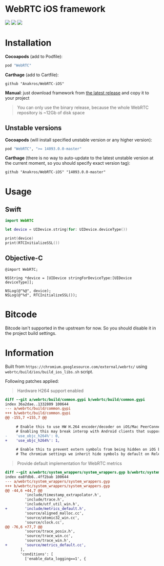 # WebRTC iOS framework

![](https://img.shields.io/cocoapods/v/WebRTC.svg?maxAge=100) ![](https://img.shields.io/cocoapods/dw/WebRTC.svg?maxAge=100)
![](https://img.shields.io/cocoapods/l/WebRTC.svg?maxAge=100)

# Installation

__Cocoapods__ (add to Podfile):

```ruby
pod "WebRTC"
```

__Carthage__ (add to Cartfile):

```
github "Anakros/WebRTC-iOS"
```

__Manual__: just download framework from [the latest release](https://github.com/Anakros/WebRTC-iOS/releases/latest) and copy it to your project

>You can only use the binary release, because the whole WebRTC repository is ~12Gb of disk space

## Unstable versions

__Cocoapods__ (will install specified unstable version or any higher version):
```ruby
pod "WebRTC", ">= 14093.0.0-master"
```

__Carthage__ (there is no way to auto-update to the latest unstable version at the current moment, so you should specify exact version tag):
```
github "Anakros/WebRTC-iOS" "14093.0.0-master"
```

# Usage

## Swift
```swift
import WebRTC

let device = UIDevice.string(for: UIDevice.deviceType())

print(device)
print(RTCInitializeSSL())
```

## Objective-C
```objc
@import WebRTC;

NSString *device = [UIDevice stringForDeviceType:[UIDevice deviceType]];

NSLog(@"%@", device);
NSLog(@"%d", RTCInitializeSSL());
```

# Bitcode

Bitcode isn't supported in the upstream for now. So you should disable it in the project build settings.

# Information

Built from `https://chromium.googlesource.com/external/webrtc/` using `webrtc/build/ios/build_ios_libs.sh` script.

Following patches applied:

> Hardware H264 support enabled

```diff
diff --git a/webrtc/build/common.gypi b/webrtc/build/common.gypi
index 36a2dae..1332809 100644
--- a/webrtc/build/common.gypi
+++ b/webrtc/build/common.gypi
@@ -155,7 +155,7 @@
 
     # Enable this to use HW H.264 encoder/decoder on iOS/Mac PeerConnections.
     # Enabling this may break interop with Android clients that support H264.
-    'use_objc_h264%': 0,
+    'use_objc_h264%': 1,
 
     # Enable this to prevent extern symbols from being hidden on iOS builds.
     # The chromium settings we inherit hide symbols by default on Release

```

> Provide default implementation for WebRTC metrics

```diff
diff --git a/webrtc/system_wrappers/system_wrappers.gyp b/webrtc/system_wrappers/system_wrappers.gyp
index ea8fdb6..4ff2bab 100644
--- a/webrtc/system_wrappers/system_wrappers.gyp
+++ b/webrtc/system_wrappers/system_wrappers.gyp
@@ -44,6 +44,7 @@
         'include/timestamp_extrapolator.h',
         'include/trace.h',
         'include/utf_util_win.h',
+        'include/metrics_default.h',
         'source/aligned_malloc.cc',
         'source/atomic32_win.cc',
         'source/clock.cc',
@@ -76,6 +77,7 @@
         'source/trace_posix.h',
         'source/trace_win.cc',
         'source/trace_win.h',
+        'source/metrics_default.cc',
       ],
       'conditions': [
         ['enable_data_logging==1', {
```
